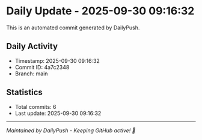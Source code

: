 # Daily Update - 2025-09-30 09:16:32

This is an automated commit generated by DailyPush.

## Daily Activity
- Timestamp: 2025-09-30 09:16:32
- Commit ID: 4a7c2348
- Branch: main

## Statistics
- Total commits: 6
- Last update: 2025-09-30 09:16:32

---
*Maintained by DailyPush - Keeping GitHub active! 🚀*
